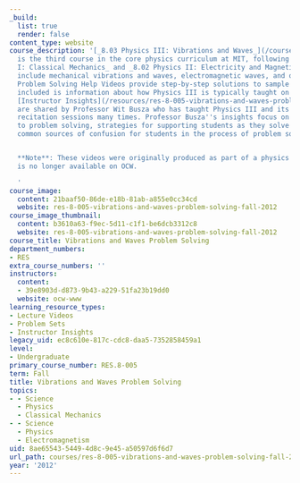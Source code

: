 ```yaml
---
_build:
  list: true
  render: false
content_type: website
course_description: '[_8.03 Physics III: Vibrations and Waves_](/courses/8-03sc-physics-iii-vibrations-and-waves-fall-2016/)
  is the third course in the core physics curriculum at MIT, following _8.01 Physics
  I: Classical Mechanics_ and _8.02 Physics II: Electricity and Magnetism_. Topics
  include mechanical vibrations and waves, electromagnetic waves, and optics. These
  Problem Solving Help Videos provide step-by-step solutions to sample problems. Also
  included is information about how Physics III is typically taught on the MIT campus.
  [Instructor Insights](/resources/res-8-005-vibrations-and-waves-problem-solving-fall-2012/instructor-insights/)
  are shared by Professor Wit Busza who has taught Physics III and its associated
  recitation sessions many times. Professor Busza''s insights focus on his approach
  to problem solving, strategies for supporting students as they solve problems, and
  common sources of confusion for students in the process of problem solving.


  **Note**: These videos were originally produced as part of a physics course that
  is no longer available on OCW.

  '
course_image:
  content: 21baaf50-86de-e18b-81ab-a855e0cc34cd
  website: res-8-005-vibrations-and-waves-problem-solving-fall-2012
course_image_thumbnail:
  content: b3610a63-f9ec-5d11-c1f1-be6dcb3312c8
  website: res-8-005-vibrations-and-waves-problem-solving-fall-2012
course_title: Vibrations and Waves Problem Solving
department_numbers:
- RES
extra_course_numbers: ''
instructors:
  content:
  - 39e8903d-d873-9b43-a229-51fa23b19dd0
  website: ocw-www
learning_resource_types:
- Lecture Videos
- Problem Sets
- Instructor Insights
legacy_uid: ec8c610e-817c-cdc8-daa5-7352858459a1
level:
- Undergraduate
primary_course_number: RES.8-005
term: Fall
title: Vibrations and Waves Problem Solving
topics:
- - Science
  - Physics
  - Classical Mechanics
- - Science
  - Physics
  - Electromagnetism
uid: 8ae65543-5449-4d8c-9e45-a50597d6f6d7
url_path: courses/res-8-005-vibrations-and-waves-problem-solving-fall-2012
year: '2012'
---
```

